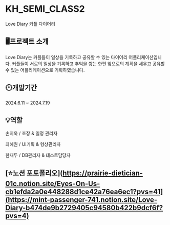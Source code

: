 # KH_SEMI_CLASS2
Love Diary 커플 다이어리

## 🖥️프로젝트 소개
Love Diary는 커플들이 일상을 기록하고 공유할 수 있는 다이어리 어플리케이션입니다.
커플들이 서로의 일상을 기록하고 추억을 쌓는 한편 앞으로의 계획을 세우고 공유할 수 있는 어플리케이션으로 기획하였습니다.


## 🕛개발기간
2024.6.11 ~ 2024.7.19

## 💡역할
손지욱 / 조장 & 일정 관리자


최혜원 / UI기획 & 형상관리자


한재두 / DB관리자 & 테스트담당자

## [⭐노션 포토폴리오](https://prairie-dietician-01c.notion.site/Eyes-On-Us-cb1efda2a0e448288d1ce42a76ea6ec1?pvs=41](https://mint-passenger-741.notion.site/Love-Diary-b474de9b2729405c94580b422b9dcf6f?pvs=4)
